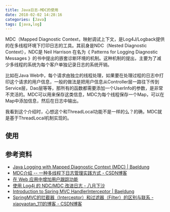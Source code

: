 ```yaml
---
title: Java日志-MDC的使用
date: 2018-02-02 14:28:16
categories: [Java]
tags: [java,log]
---
```


MDC（Mapped Diagnostic Context，映射调试上下文，是Log4J/Logback提供的在多线程环境下打印日志的工具。其前身是NDC（Nested Diagnostic Context），NDC是 Neil Harrison 在名为《 Patterns for Logging Diagnostic Messages 》的书中提出的嵌套诊断环境的机制。这种机制的提出，主要为了减少多线程的系统为每个客户单独记录日志的系统开销。

比如在Java Web中，每个请求由独立的线程处理，如果要在处理过程的日志中打印这个请求的用户信息，一般的做法是把用户信息从Controller层一路往下传到Service层，Dao层等等，那所有的函数都需要添加一个UserInfo的参数，是非常不灵活的。MDC可以用来保存这类信息，MDC为每个线程保存一个Map，可以在Map中添加信息，然后在日志中输出。

我看到这个介绍时，心想这个和ThreadLocal功能不是一样的么？的确，MDC就是基于ThreadLocal机制实现的。

<!--more-->

## 使用



## 参考资料
- [Java Logging with Mapped Diagnostic Context (MDC) | Baeldung](http://www.baeldung.com/mdc-in-log4j-2-logback)
- [MDC介绍 -- 一种多线程下日志管理实践方式 - CSDN博客](http://blog.csdn.net/sunzhenhua0608/article/details/29175283)
- [在 Web 应用中增加用户跟踪功能](https://www.ibm.com/developerworks/cn/web/wa-lo-usertrack/index.html#fig1)
- [使用 Log4j 的 NDC/MDC 改进日志 - 八月下沙](https://my.oschina.net/mays/blog/671849)
- [Introduction to Spring MVC HandlerInterceptor | Baeldung](http://www.baeldung.com/spring-mvc-handlerinterceptor)
- [SpringMVC的拦截器（Interceptor）和过滤器（Filter）的区别与联系 - xiaoyaotan_111的博客 - CSDN博客](http://blog.csdn.net/xiaoyaotan_111/article/details/53817918)